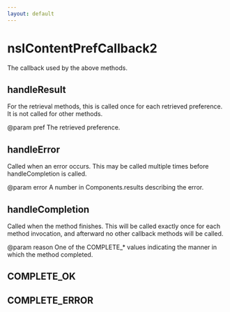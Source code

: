 ```yaml
---
layout: default
---
```


# nsIContentPrefCallback2 #

The callback used by the above methods.


## handleResult ##

For the retrieval methods, this is called once for each retrieved
preference.  It is not called for other methods.

@param pref  The retrieved preference.


## handleError ##

Called when an error occurs.  This may be called multiple times before
handleCompletion is called.

@param error  A number in Components.results describing the error.


## handleCompletion ##

Called when the method finishes.  This will be called exactly once for
each method invocation, and afterward no other callback methods will be
called.

@param reason  One of the COMPLETE_* values indicating the manner in which
               the method completed.


## COMPLETE_OK ##

## COMPLETE_ERROR ##
